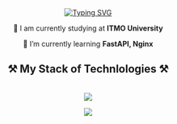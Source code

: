 <div align="center">
    <a href="https://git.io/typing-svg">
        <img src="https://readme-typing-svg.herokuapp.com?font=Righteous&size=40&duration=3000&pause=10&color=F70000&center=true&vCenter=true&random=false&width=700&height=100&lines=Hello%2C+World!+%F0%9F%AB%B6%F0%9F%8F%BB;I'm+k6zma;I'm+a+beginner+in+ML+and+Backend" alt="Typing SVG">
    </a>
</div>

<div align="center">
 
 🥰 I am currently studying at **ITMO University**
 
 🤯 I’m currently learning **FastAPI, Nginx**

</div>

<h2 align="center">⚒️ My Stack of Technlologies ⚒️</h2>
<br/>
<div align="center">
    <img src="https://skillicons.dev/icons?i=python,pytorch,opencv,tensorflow,sklearn,fastapi" />
    <p></p>
    <img src="https://skillicons.dev/icons?i=vscode,clion,git,docker,html,css,nginx,linux" /><br>
</div>
